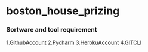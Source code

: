 # boston_house_prizing

### Sortware and tool requirement
1.[GithubAccount](https://github.com)
2.[Pycharm](https://jetbains.com)
3.[HerokuAccount](https://heroku.com)
4.[GITCLI](https://git-scm.com)